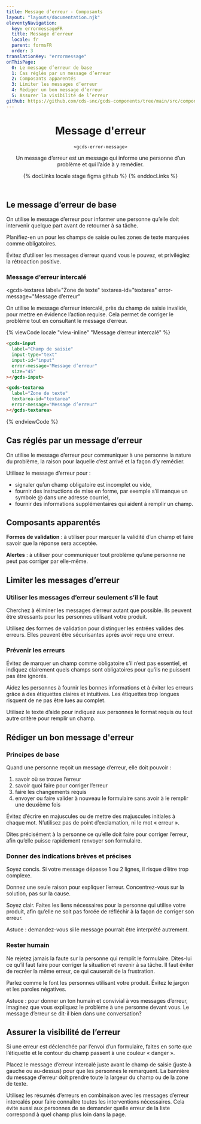 ```yaml
---
title: Message d’erreur - Composants
layout: "layouts/documentation.njk"
eleventyNavigation:
  key: errormessageFR
  title: Message d’erreur
  locale: fr
  parent: formsFR
  order: 3
translationKey: "errormessage"
onThisPage:
  0: Le message d’erreur de base
  1: Cas réglés par un message d’erreur
  2: Composants apparentés
  3: Limiter les messages d’erreur
  4: Rédiger un bon message d’erreur
  5: Assurer la visibilité de l’erreur
github: https://github.com/cds-snc/gcds-components/tree/main/src/components/gcds-error-message
---
```


<header>

# Message d'erreur

`<gcds-error-message>`

Un message d’erreur est un message qui informe une personne d’un problème et qui l’aide à y remédier.  

{% docLinks locale stage figma github %}
{% enddocLinks %}

</header>

<section aria-label="Le message d’erreur de base">

## Le message d’erreur de base

On utilise le message d’erreur pour informer une personne qu’elle doit intervenir quelque part avant de retourner à sa tâche.

Planifiez-en un pour les champs de saisie ou les zones de texte marquées comme obligatoires.

Évitez d’utiliser les messages d’erreur quand vous le pouvez, et privilégiez la rétroaction positive.

### Message d’erreur intercalé

<div class="comp-show">
  <gcds-input
    label="Champ de saisie"
    input-type="text"
    input-id="input"
    error-message="Message d’erreur"
    size="45"
  ></gcds-input>

  <gcds-textarea
    label="Zone de texte"
    textarea-id="textarea"
    error-message="Message d’erreur"
  ></gcds-textarea>
</div>

On utilise le message d’erreur intercalé, près du champ de saisie invalide, pour mettre en évidence l’action requise. Cela permet de corriger le problème tout en consultant le message d’erreur.

{% viewCode locale "view-inline" "Message d’erreur intercalé" %}

``` html
<gcds-input
  label="Champ de saisie"
  input-type="text"
  input-id="input"
  error-message="Message d’erreur"
  size="45"
></gcds-input>

<gcds-textarea
  label="Zone de texte"
  textarea-id="textarea"
  error-message="Message d’erreur"
></gcds-textarea>
```

{% endviewCode %}

</section>

<section aria-label="Cas réglés par un message d’erreur">

## Cas réglés par un message d’erreur

On utilise le message d’erreur pour communiquer à une personne la nature du problème, la raison pour laquelle c’est arrivé et la façon d’y remédier.

Utilisez le message d’erreur pour :

- signaler qu’un champ obligatoire est incomplet ou vide,
- fournir des instructions de mise en forme, par exemple s’il manque un symbole @ dans une adresse courriel,
- fournir des informations supplémentaires qui aident à remplir un champ.

</section>

<section aria-label="Composants apparentés">

## Composants apparentés

**Formes de validation** : à utiliser pour marquer la validité d’un champ et faire savoir que la réponse sera acceptée.

**Alertes** : à utiliser pour communiquer tout problème qu’une personne ne peut pas corriger par elle-même.

</section>

<section aria-label="Limiter les messages d’erreur">

## Limiter les messages d’erreur

### Utiliser les messages d’erreur seulement s’il le faut

Cherchez à éliminer les messages d’erreur autant que possible. Ils peuvent être stressants pour les personnes utilisant votre produit.

Utilisez des formes de validation pour distinguer les entrées valides des erreurs. Elles peuvent être sécurisantes après avoir reçu une erreur.

### Prévenir les erreurs

Évitez de marquer un champ comme obligatoire s’il n’est pas essentiel, et indiquez clairement quels champs sont obligatoires pour qu’ils ne puissent pas être ignorés.

Aidez les personnes à fournir les bonnes informations et à éviter les erreurs grâce à des étiquettes claires et intuitives. Les étiquettes trop longues risquent de ne pas être lues au complet.

Utilisez le texte d’aide pour indiquez aux personnes le format requis ou tout autre critère pour remplir un champ.

</section>

<section aria-label="Rédiger un bon message d'erreur">

## Rédiger un bon message d'erreur

### Principes de base

Quand une personne reçoit un message d’erreur, elle doit pouvoir :
1. savoir où se trouve l’erreur
2. savoir quoi faire pour corriger l’erreur
3. faire les changements requis
4. envoyer ou faire valider à nouveau le formulaire sans avoir à le remplir une deuxième fois

Évitez d’écrire en majuscules ou de mettre des majuscules initiales à chaque mot. N’utilisez pas de point d’exclamation, ni le mot « erreur ».

Dites précisément à la personne ce qu’elle doit faire pour corriger l’erreur, afin qu’elle puisse rapidement renvoyer son formulaire.

### Donner des indications brèves et précises

Soyez concis. Si votre message dépasse 1 ou 2 lignes, il risque d’être trop complexe.

Donnez une seule raison pour expliquer l’erreur. Concentrez-vous sur la solution, pas sur la cause.

Soyez clair. Faites les liens nécessaires pour la personne qui utilise votre produit, afin qu’elle ne soit pas forcée de réfléchir à la façon de corriger son erreur.

Astuce : demandez-vous si le message pourrait être interprété autrement.

### Rester humain

Ne rejetez jamais la faute sur la personne qui remplit le formulaire. Dites-lui ce qu’il faut faire pour corriger la situation et revenir à sa tâche. Il faut éviter de recréer la même erreur, ce qui causerait de la frustration.

Parlez comme le font les personnes utilisant votre produit. Évitez le jargon et les paroles négatives.  

Astuce : pour donner un ton humain et convivial à vos messages d’erreur, imaginez que vous expliquez le problème à une personne devant vous. Le message d’erreur se dit-il bien dans une conversation?

</section>

<section aria-label="Assurer la visibilité de l’erreur">

## Assurer la visibilité de l’erreur

Si une erreur est déclenchée par l’envoi d’un formulaire, faites en sorte que l’étiquette et le contour du champ passent à une couleur « danger ».

Placez le message d’erreur intercalé juste avant le champ de saisie (juste à gauche ou au-dessus) pour que les personnes le remarquent. La bannière du message d’erreur doit prendre toute la largeur du champ ou de la zone de texte.

Utilisez les résumés d’erreurs en combinaison avec les messages d’erreur intercalés pour faire connaître toutes les interventions nécessaires. Cela évite aussi aux personnes de se demander quelle erreur de la liste correspond à quel champ plus loin dans la page.

</section>
